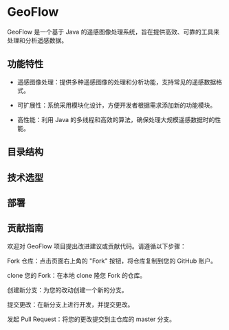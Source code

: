 # GeoFlow
GeoFlow 是一个基于 Java 的遥感图像处理系统，旨在提供高效、可靠的工具来处理和分析遥感数据。
## 功能特性
- 遥感图像处理：提供多种遥感图像的处理和分析功能，支持常见的遥感数据格式。

- 可扩展性：系统采用模块化设计，方便开发者根据需求添加新的功能模块。

- 高性能：利用 Java 的多线程和高效的算法，确保处理大规模遥感数据时的性能。

## 目录结构

## 技术选型

## 部署

## 贡献指南
欢迎对 GeoFlow 项目提出改进建议或贡献代码。请遵循以下步骤：

Fork 仓库：点击页面右上角的 "Fork" 按钮，将仓库复制到您的 GitHub 账户。

clone 您的 Fork：在本地 clone 隆您 Fork 的仓库。

创建新分支：为您的改动创建一个新的分支。

提交更改：在新分支上进行开发，并提交更改。

发起 Pull Request：将您的更改提交到主仓库的 master 分支。
